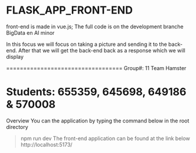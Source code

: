 # FLASK_APP_FRONT-END
front-end is made in vue.js; The full code is on the development branche
BigData en AI minor

In this focus we will focus on taking a picture and sending it to the back-end. 
After that we will get the back-end back as a response which we will display

==================================
Group#: 11 Team Hamster

Students: 655359, 645698, 649186 & 570008
==================================
Overview
You can the application by typing the command below in the root directory
> npm run dev
The front-end application can be found at the link below
http://localhost:5173/

